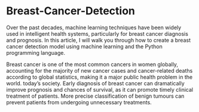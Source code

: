 # Breast-Cancer-Detection
Over the past decades, machine learning techniques have been widely used in intelligent health systems, particularly for breast cancer diagnosis and prognosis. In this article, I will walk you through how to create a breast cancer detection model using machine learning and the Python programming language.

Breast cancer is one of the most common cancers in women globally, accounting for the majority of new cancer cases and cancer-related deaths according to global statistics, making it a major public health problem in the world. today’s society.
Early diagnosis of breast cancer can dramatically improve prognosis and chances of survival, as it can promote timely clinical treatment of patients. More precise classification of benign tumours can prevent patients from undergoing unnecessary treatments.

